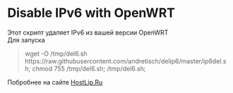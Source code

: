 # Disable IPv6 with OpenWRT
Этот скрипт удаляет IPv6 из вашей версии OpenWRT
<br>Для запуска
<br>
<blockquote>wget -O /tmp/del6.sh https://raw.githubusercontent.com/andretisch/delip6/master/ip6del.sh; chmod 755 /tmp/del6.sh; /tmp/del6.sh;</blockquote>
Побробнее на сайте <a href="https://hostlip.ru/kak-otklyuchit-ipv6-na-openwrt/">HostLip.Ru</a>
